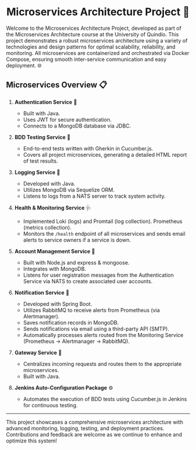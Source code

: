<h1 align=center>
    Microservices Architecture Project 🚀
</h1>

Welcome to the Microservices Architecture Project, developed as part of the Microservices Architecture course at the University of Quindío. This project demonstrates a robust microservices architecture using a variety of technologies and design patterns for optimal scalability, reliability, and monitoring. All microservices are containerized and orchestrated via Docker Compose, ensuring smooth inter-service communication and easy deployment. 🌐

## Microservices Overview 📋

1. **Authentication Service** 🔐  
   - Built with Java.
   - Uses JWT for secure authentication.
   - Connects to a MongoDB database via JDBC.

2. **BDD Testing Service** 🧪  
   - End-to-end tests written with Gherkin in Cucumber.js.
   - Covers all project microservices, generating a detailed HTML report of test results.

3. **Logging Service** 📜  
   - Developed with Java.
   - Utilizes MongoDB via Sequelize ORM.
   - Listens to logs from a NATS server to track system activity.

4. **Health & Monitoring Service** 🩺  
   - Implemented Loki (logs) and Promtail (log collection). Prometheus (metrics collection).
   - Monitors the `/health` endpoint of all microservices and sends email alerts to service owners if a service is down.

5. **Account Management Service** 👥  
   - Built with Node.js and express & mongoose.
   - Integrates with MongoDB.
   - Listens for user registration messages from the Authentication Service via NATS to create associated user accounts.

6. **Notification Service** 🔔  
   - Developed with Spring Boot.
   - Utilizes RabbitMQ to receive alerts from Prometheus (via Alertmanager).
   - Saves notification records in MongoDB.
   - Sends notifications via email using a third-party API (SMTP).
   - Automatically processes alerts routed from the Monitoring Service (Prometheus → Alertmanager → RabbitMQ).

7. **Gateway Service** 🚪  
   - Centralizes incoming requests and routes them to the appropriate microservices.
   - Built with Java.

8. **Jenkins Auto-Configuration Package** ⚙️  
   - Automates the execution of BDD tests using Cucumber.js in Jenkins for continuous testing.

---

This project showcases a comprehensive microservices architecture with advanced monitoring, logging, testing, and deployment practices. Contributions and feedback are welcome as we continue to enhance and optimize this system!
